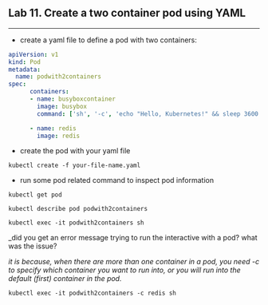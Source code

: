 ## Lab 11. Create a two container pod using YAML
___

* create a yaml file to define a pod with two containers:
```yaml
apiVersion: v1
kind: Pod
metadata:
  name: podwith2containers
spec:
      containers:
      - name: busyboxcontainer
        image: busybox
        command: ['sh', '-c', 'echo "Hello, Kubernetes!" && sleep 3600']

      - name: redis
        image: redis
```
* create the pod with your yaml file

```
kubectl create -f your-file-name.yaml
```


* run some pod related command to inspect pod information

```
kubectl get pod
```
```
kubectl describe pod podwith2containers
```
```
kubectl exec -it podwith2containers sh
```
_did you get an error message trying to run the interactive with a pod? what was the issue?

_it is because, when there are more than one container in a pod, you need -c to specify which container you want to run into, or you will run into the default (first) container in the pod._
```
kubectl exec -it podwith2containers -c redis sh
```
